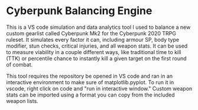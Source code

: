 # Cyberpunk Balancing Engine

This is a VS code simulation and data analytics tool I used to balance a new custom gearlist called Cyberpunk Mk2 for the Cyberpunk 2020 TRPG ruleset. It simulates every factor it can, including armour SP, body type modifier, stun checks, critical injuries, and all weapon stats. It can be used to measure viability in a couple different ways, like traditional time to kill (TTK) or percentile chance to instantly kill a given target on the first round of combat.

This tool requires the repository be opened in VS code and ran in an interactive environment to make sure of matplotlib.pyplot. To run it in vscode, right click on code and "run in interactive window." Custom weapon stats can be imported using a format you can copy from the included weapon lists.
